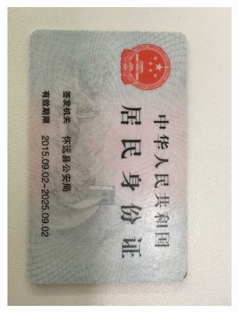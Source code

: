 ![Image text](https://raw.githubusercontent.com/shaoyuanchao/syc/master/up_image/228857349679760482.jpg)
